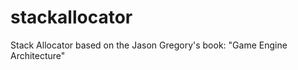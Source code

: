 stackallocator
==============

Stack Allocator based on the Jason Gregory's book: "Game Engine Architecture"
